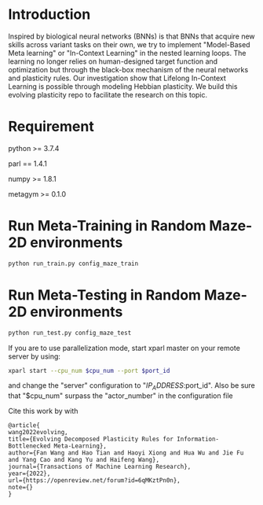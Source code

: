 # Introduction
Inspired by biological neural networks (BNNs) is that BNNs that acquire new skills across variant tasks on their own, we try to implement "Model-Based Meta learning" or "In-Context Learning" in the nested learning loops. 
The learning no longer relies on human-designed target function and optimization but through the black-box mechanism of the neural networks and plasticity rules. 
Our investigation show that Lifelong In-Context Learning is possible through modeling Hebbian plasticity.
We build this evolving plasticity repo to facilitate the research on this topic.

# Requirement
python >= 3.7.4

parl == 1.4.1

numpy >= 1.8.1

metagym >= 0.1.0

# Run Meta-Training in Random Maze-2D environments
```bash
python run_train.py config_maze_train
```

# Run Meta-Testing in Random Maze-2D environments
```bash
python run_test.py config_maze_test
```

If you are to use parallelization mode, start xparl master on your remote server by using: 
```bash
xparl start --cpu_num $cpu_num --port $port_id
```
and change the "server" configuration to "$IP_ADDRESS:$port_id".
Also be sure that "$cpu_num" surpass the "actor_number" in the configuration file

Cite this work by with
```
@article{
wang2022evolving,
title={Evolving Decomposed Plasticity Rules for Information-Bottlenecked Meta-Learning},
author={Fan Wang and Hao Tian and Haoyi Xiong and Hua Wu and Jie Fu and Yang Cao and Kang Yu and Haifeng Wang},
journal={Transactions of Machine Learning Research},
year={2022},
url={https://openreview.net/forum?id=6qMKztPn0n},
note={}
}
```
